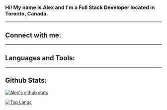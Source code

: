 ### Hi! My name is Alex and I'm a Full Stack Developer located in Toronto, Canada.

---

## Connect with me:

[website]: https://www.alexdodd.ca
[linkedin]: https://www.linkedin.com/in/helloalexdodd
[twitter]: https://www.twitter.com/helloalexdodd

---

## Languages and Tools:

---

## Github Stats:

[![Alex's github stats](https://github-readme-stats.vercel.app/api?username=helloalexdodd&count_private=true&show_icons=true&hide=stars&theme=vue)](https://github.com/helloalexdodd/github-readme-stats)

[![Top Langs](https://github-readme-stats.vercel.app/api/top-langs/?username=helloalexdodd&langs_count=5&layout=compact&theme=vue)](https://github.com/helloalexdodd/github-readme-stats)
